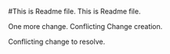 #This is Readme file.
This is Readme file.

One more change.
Conflicting Change creation.


Conflicting change to resolve.
